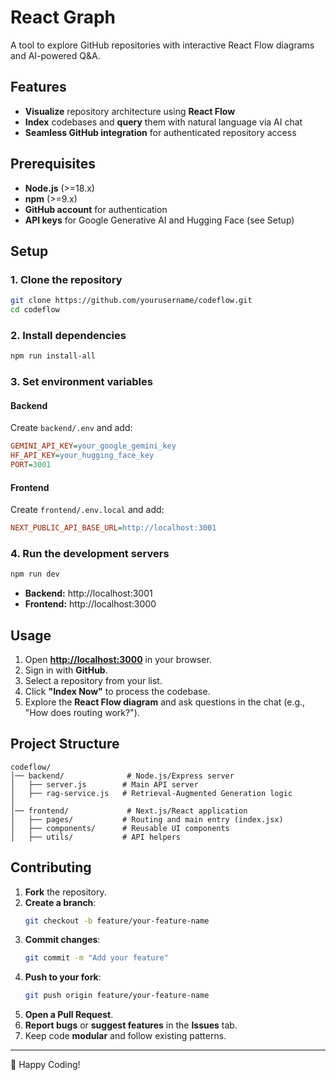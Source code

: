 # React Graph

A tool to explore GitHub repositories with interactive React Flow diagrams and AI-powered Q&A.

## Features

- **Visualize** repository architecture using **React Flow**
- **Index** codebases and **query** them with natural language via AI chat
- **Seamless GitHub integration** for authenticated repository access

## Prerequisites

- **Node.js** (>=18.x)
- **npm** (>=9.x)
- **GitHub account** for authentication
- **API keys** for Google Generative AI and Hugging Face (see Setup)

## Setup

### 1. Clone the repository

```bash
git clone https://github.com/yourusername/codeflow.git
cd codeflow
```

### 2. Install dependencies

```bash
npm run install-all
```

### 3. Set environment variables

#### Backend
Create `backend/.env` and add:

```ini
GEMINI_API_KEY=your_google_gemini_key
HF_API_KEY=your_hugging_face_key
PORT=3001
```

#### Frontend
Create `frontend/.env.local` and add:

```ini
NEXT_PUBLIC_API_BASE_URL=http://localhost:3001
```

### 4. Run the development servers

```bash
npm run dev
```

- **Backend:** http://localhost:3001
- **Frontend:** http://localhost:3000

## Usage

1. Open **[http://localhost:3000](http://localhost:3000)** in your browser.
2. Sign in with **GitHub**.
3. Select a repository from your list.
4. Click **"Index Now"** to process the codebase.
5. Explore the **React Flow diagram** and ask questions in the chat (e.g., "How does routing work?").

## Project Structure

```
codeflow/
│── backend/              # Node.js/Express server
│   ├── server.js        # Main API server
│   ├── rag-service.js   # Retrieval-Augmented Generation logic
│
│── frontend/             # Next.js/React application
│   ├── pages/           # Routing and main entry (index.jsx)
│   ├── components/      # Reusable UI components
│   ├── utils/           # API helpers
```

## Contributing

1. **Fork** the repository.
2. **Create a branch**:
   ```bash
   git checkout -b feature/your-feature-name
   ```
3. **Commit changes**:
   ```bash
   git commit -m "Add your feature"
   ```
4. **Push to your fork**:
   ```bash
   git push origin feature/your-feature-name
   ```
5. **Open a Pull Request**.
6. **Report bugs** or **suggest features** in the **Issues** tab.
7. Keep code **modular** and follow existing patterns.

---

🚀 Happy Coding!
